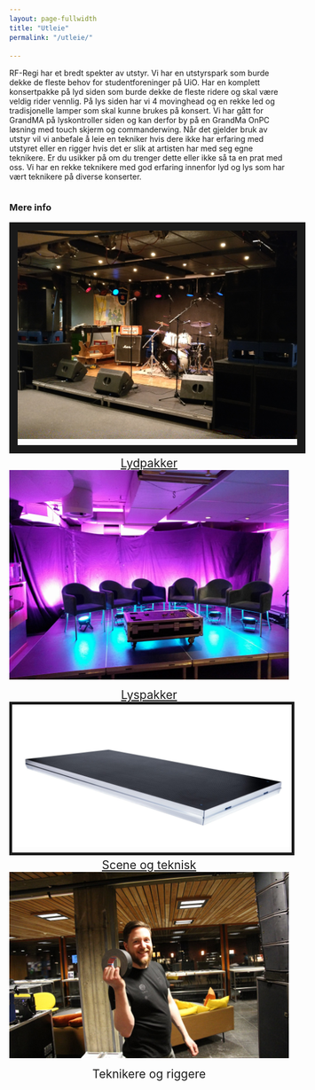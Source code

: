 ```yaml
---
layout: page-fullwidth
title: "Utleie"
permalink: "/utleie/"

---
```


RF-Regi har et bredt spekter av utstyr. Vi har en utstyrspark som burde dekke de fleste behov for studentforeninger på UiO. Har en komplett konsertpakke på lyd siden som burde dekke de fleste ridere og skal være veldig rider vennlig. 
På lys siden har vi 4 movinghead og en rekke led og tradisjonelle lamper som skal kunne brukes på konsert. Vi har gått for GrandMA på lyskontroller siden og kan derfor by på en GrandMa OnPC løsning med touch skjerm og commanderwing.
Når det gjelder bruk av utstyr vil vi anbefale å leie en tekniker hvis dere ikke har erfaring med utstyret eller en rigger hvis det er slik at artisten har med seg egne teknikere. Er du usikker på om du trenger dette eller ikke så ta en prat med oss. Vi har en rekke teknikere med god erfaring innenfor lyd og lys som har vært teknikere på diverse konserter. 


<div class="row">
    <div class="small-12 columns">
        <h3>Mere info</h3>
    </div><!-- /.small-12.columns -->
</div>

<div class="row">
  <div class="large-6 columns">
   <div style="font-size:150%; text-align:center;"><a href="/utleie/lydpakker"><img src="/images/lyd-eksempel.jpg" alt="alternate text" width="width" height="height" style="padding-bottom:0.5em;" border="15" />Lydpakker</a></div>
  </div>
  <div class="large-6 columns">
   <div style="font-size:150%; text-align:center; border:15; "><a href="/utleie/lyspakker"><img src="/images/lys-eksempel.jpg" alt="alternate text" width="width" height="height" style="padding-bottom:0.5em;" />Lyspakker</a></div>
  </div>
</div>
<div class="row">
  <div class="large-6 columns">
   <div style="font-size:150%; text-align:center; border:15;"><a href="/utleie/scene-teknisk"><img src="/images/scene.jpg" alt="alternate text" width="width" height="height" style="padding-bottom:0.5em;" border="5" />Scene og teknisk</a></div>
  </div>
  <div class="large-6 columns">
   <div style="font-size:150%; text-align:center;"><img src="/images/Geir-tek.jpg" alt="alternate text" width="width" height="height" style="padding-bottom:0.5em;" />Teknikere og riggere</div>
  </div>
</div>
